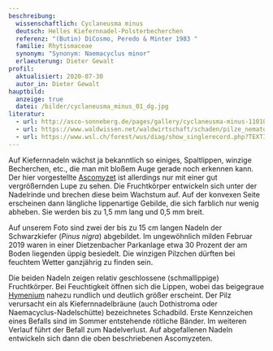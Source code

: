 ```yaml
---
beschreibung:
  wissenschaftlich: Cyclaneusma minus
  deutsch: Helles Kiefernnadel-Polsterbecherchen
  referenz: "(Butin) DiCosmo, Peredo & Minter 1983 "
  familie: Rhytismaceae
  synonym: "Synonym: Naemacyclus minor"
  erlaeuterung: Dieter Gewalt
profil:
  aktualisiert: 2020-07-30
  autor_in: Dieter Gewalt
hauptbild:
  anzeige: true
  datei: /bilder/cyclaneusma_minus_01_dg.jpg
literatur:
  - url: http://asco-sonneberg.de/pages/gallery/cyclaneusma-minus-110109-02xs13211.php
  - url: https://www.waldwissen.net/waldwirtschaft/schaden/pilze_nematoden/bfw_nadelbraeune_kiefer/bfw_nadelbraeune_kiefer_2006_10.pdf
  - url: https://www.wsl.ch/forest/wus/diag/show_singlerecord.php?TEXTID=43
---
```

Auf Kiefernnadeln wächst ja bekanntlich so einiges, Spaltlippen, winzige Becherchen, etc., die man mit bloßem Auge gerade noch erkennen kann. Der hier vorgestellte [Ascomyzet](Ascomyzeten "Glossar") ist allerdings nur mit einer gut vergrößernden Lupe zu sehen. Die Fruchtkörper entwickeln sich unter der Nadelrinde und brechen diese beim Wachstum auf. Auf der konvexen Seite erscheinen dann längliche lippenartige Gebilde, die sich farblich nur wenig abheben. Sie werden bis zu 1,5 mm lang und 0,5 mm breit. 

Auf unserem Foto sind zwei der bis zu 15 cm langen Nadeln der Schwarzkiefer (*Pinus nigra*) abgebildet. Im ungewöhnlich milden Februar 2019 waren in einer Dietzenbacher Parkanlage etwa 30 Prozent der am Boden liegenden üppig besiedelt. Die winzigen Pilzchen dürften bei feuchtem Wetter ganzjährig zu finden sein.

Die beiden Nadeln zeigen relativ geschlossene (schmallippige) Fruchtkörper. Bei Feuchtigkeit öffnen sich die Lippen, wobei das beigegraue [Hymenium](Hymenium "Glossar") nahezu rundlich und deutlich größer erscheint. Der Pilz verursacht ein als Kiefernnadelbräune (auch Dothistroma oder Naemacyclus-Nadelschütte) bezeichnetes Schadbild. Erste Kennzeichen eines Befalls sind im Sommer entstehende rötliche Bänder. Im weiteren Verlauf führt der Befall zum Nadelverlust. Auf abgefallenen Nadeln entwickeln sich dann die oben beschriebenen Ascomyzeten.